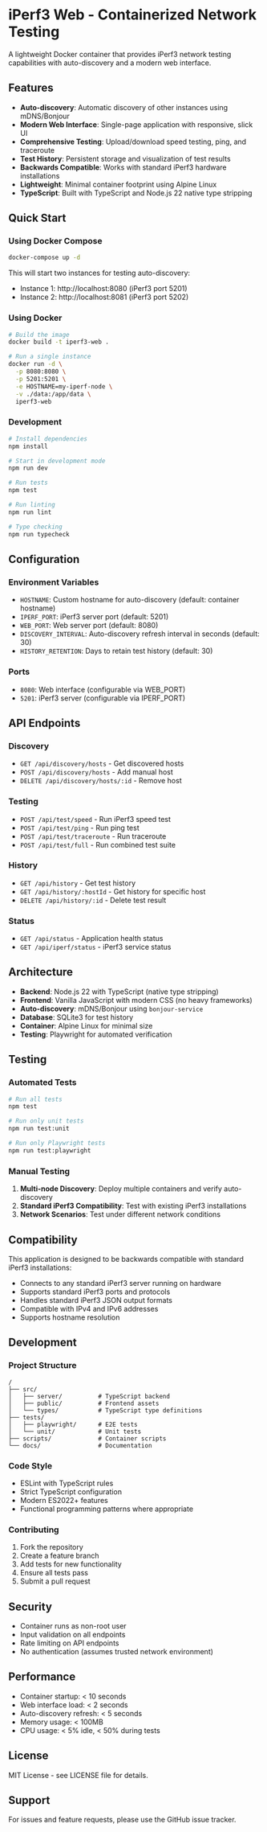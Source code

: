# iPerf3 Web - Containerized Network Testing

A lightweight Docker container that provides iPerf3 network testing capabilities with auto-discovery and a modern web interface.

## Features

- **Auto-discovery**: Automatic discovery of other instances using mDNS/Bonjour
- **Modern Web Interface**: Single-page application with responsive, slick UI
- **Comprehensive Testing**: Upload/download speed testing, ping, and traceroute
- **Test History**: Persistent storage and visualization of test results
- **Backwards Compatible**: Works with standard iPerf3 hardware installations
- **Lightweight**: Minimal container footprint using Alpine Linux
- **TypeScript**: Built with TypeScript and Node.js 22 native type stripping

## Quick Start

### Using Docker Compose

```bash
docker-compose up -d
```

This will start two instances for testing auto-discovery:
- Instance 1: http://localhost:8080 (iPerf3 port 5201)
- Instance 2: http://localhost:8081 (iPerf3 port 5202)

### Using Docker

```bash
# Build the image
docker build -t iperf3-web .

# Run a single instance
docker run -d \
  -p 8080:8080 \
  -p 5201:5201 \
  -e HOSTNAME=my-iperf-node \
  -v ./data:/app/data \
  iperf3-web
```

### Development

```bash
# Install dependencies
npm install

# Start in development mode
npm run dev

# Run tests
npm test

# Run linting
npm run lint

# Type checking
npm run typecheck
```

## Configuration

### Environment Variables

- `HOSTNAME`: Custom hostname for auto-discovery (default: container hostname)
- `IPERF_PORT`: iPerf3 server port (default: 5201)
- `WEB_PORT`: Web server port (default: 8080)
- `DISCOVERY_INTERVAL`: Auto-discovery refresh interval in seconds (default: 30)
- `HISTORY_RETENTION`: Days to retain test history (default: 30)

### Ports

- `8080`: Web interface (configurable via WEB_PORT)
- `5201`: iPerf3 server (configurable via IPERF_PORT)

## API Endpoints

### Discovery
- `GET /api/discovery/hosts` - Get discovered hosts
- `POST /api/discovery/hosts` - Add manual host
- `DELETE /api/discovery/hosts/:id` - Remove host

### Testing
- `POST /api/test/speed` - Run iPerf3 speed test
- `POST /api/test/ping` - Run ping test  
- `POST /api/test/traceroute` - Run traceroute
- `POST /api/test/full` - Run combined test suite

### History
- `GET /api/history` - Get test history
- `GET /api/history/:hostId` - Get history for specific host
- `DELETE /api/history/:id` - Delete test result

### Status
- `GET /api/status` - Application health status
- `GET /api/iperf/status` - iPerf3 service status

## Architecture

- **Backend**: Node.js 22 with TypeScript (native type stripping)
- **Frontend**: Vanilla JavaScript with modern CSS (no heavy frameworks)
- **Auto-discovery**: mDNS/Bonjour using `bonjour-service`
- **Database**: SQLite3 for test history
- **Container**: Alpine Linux for minimal size
- **Testing**: Playwright for automated verification

## Testing

### Automated Tests

```bash
# Run all tests
npm test

# Run only unit tests
npm run test:unit

# Run only Playwright tests
npm run test:playwright
```

### Manual Testing

1. **Multi-node Discovery**: Deploy multiple containers and verify auto-discovery
2. **Standard iPerf3 Compatibility**: Test with existing iPerf3 installations
3. **Network Scenarios**: Test under different network conditions

## Compatibility

This application is designed to be backwards compatible with standard iPerf3 installations:

- Connects to any standard iPerf3 server running on hardware
- Supports standard iPerf3 ports and protocols
- Handles standard iPerf3 JSON output formats
- Compatible with IPv4 and IPv6 addresses
- Supports hostname resolution

## Development

### Project Structure

```
/
├── src/
│   ├── server/          # TypeScript backend
│   ├── public/          # Frontend assets
│   └── types/           # TypeScript type definitions
├── tests/
│   ├── playwright/      # E2E tests
│   └── unit/            # Unit tests
├── scripts/             # Container scripts
└── docs/                # Documentation
```

### Code Style

- ESLint with TypeScript rules
- Strict TypeScript configuration
- Modern ES2022+ features
- Functional programming patterns where appropriate

### Contributing

1. Fork the repository
2. Create a feature branch
3. Add tests for new functionality
4. Ensure all tests pass
5. Submit a pull request

## Security

- Container runs as non-root user
- Input validation on all endpoints  
- Rate limiting on API endpoints
- No authentication (assumes trusted network environment)

## Performance

- Container startup: < 10 seconds
- Web interface load: < 2 seconds
- Auto-discovery refresh: < 5 seconds
- Memory usage: < 100MB
- CPU usage: < 5% idle, < 50% during tests

## License

MIT License - see LICENSE file for details.

## Support

For issues and feature requests, please use the GitHub issue tracker.